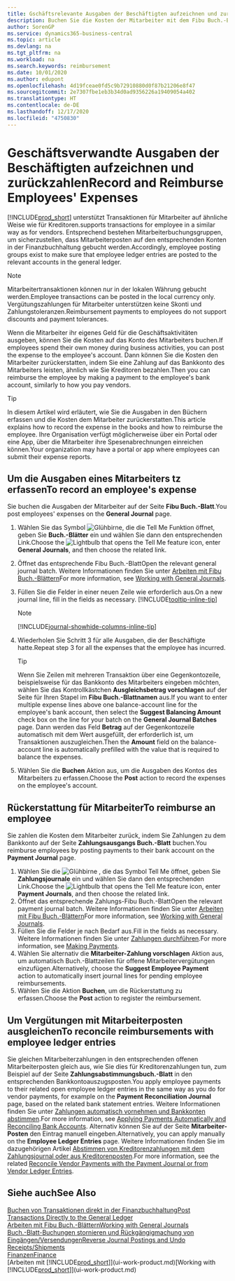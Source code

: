 ```yaml
---
title: Gschäftsrelevante Ausgaben der Beschäftigten aufzeichnen und zurückzahlen | Microsoft Docs
description: Buchen Sie die Kosten der Mitarbeiter mit dem Fibu Buch.-Blatt zu dem Konto und buchen Sie später die Zahlung an das Bankkonto des Mitarbeiters, dem die geschäftsverwandten Ausgaben zurückzuerstatten sind.
author: SorenGP
ms.service: dynamics365-business-central
ms.topic: article
ms.devlang: na
ms.tgt_pltfrm: na
ms.workload: na
ms.search.keywords: reimbursement
ms.date: 10/01/2020
ms.author: edupont
ms.openlocfilehash: 4d19fceae0fd5c9b72910880d0f87b21206e8f47
ms.sourcegitcommit: 2e7307fbe1eb3b34d0ad9356226a19409054a402
ms.translationtype: HT
ms.contentlocale: de-DE
ms.lasthandoff: 12/17/2020
ms.locfileid: "4750830"
---
```

# <a name="record-and-reimburse-employees-expenses"></a><span data-ttu-id="64b3d-103">Geschäftsverwandte Ausgaben der Beschäftigten aufzeichnen und zurückzahlen</span><span class="sxs-lookup"><span data-stu-id="64b3d-103">Record and Reimburse Employees' Expenses</span></span>

[!INCLUDE[prod_short](includes/prod_short.md)] <span data-ttu-id="64b3d-104">unterstützt Transaktionen für Mitarbeiter auf ähnliche Weise wie für Kreditoren.</span><span class="sxs-lookup"><span data-stu-id="64b3d-104">supports transactions for employee in a similar way as for vendors.</span></span> <span data-ttu-id="64b3d-105">Entsprechend bestehen Mitarbeiterbuchungsgruppen, um sicherzustellen, dass Mitarbeiterposten auf den entsprechenden Konten in der Finanzbuchhaltung gebucht werden.</span><span class="sxs-lookup"><span data-stu-id="64b3d-105">Accordingly, employee posting groups exist to make sure that employee ledger entries are posted to the relevant accounts in the general ledger.</span></span>

> [!NOTE]  
> <span data-ttu-id="64b3d-106">Mitarbeitertransaktionen können nur in der lokalen Währung gebucht werden.</span><span class="sxs-lookup"><span data-stu-id="64b3d-106">Employee transactions can be posted in the local currency only.</span></span> <span data-ttu-id="64b3d-107">Vergütungszahlungen für Mitarbeiter unterstützen keine Skonti und Zahlungstoleranzen.</span><span class="sxs-lookup"><span data-stu-id="64b3d-107">Reimbursement payments to employees do not support discounts and payment tolerances.</span></span>

<span data-ttu-id="64b3d-108">Wenn die Mitarbeiter ihr eigenes Geld für die Geschäftsaktivitäten ausgeben, können Sie die Kosten auf das Konto des Mitarbeiters buchen.</span><span class="sxs-lookup"><span data-stu-id="64b3d-108">If employees spend their own money during business activities, you can post the expense to the employee's account.</span></span> <span data-ttu-id="64b3d-109">Dann können Sie die Kosten den Mitarbeiter zurückerstatten, indem Sie eine Zahlung auf das Bankkonto des Mitarbeiters leisten, ähnlich wie Sie Kreditoren bezahlen.</span><span class="sxs-lookup"><span data-stu-id="64b3d-109">Then you can reimburse the employee by making a payment to the employee's bank account, similarly to how you pay vendors.</span></span>  

> [!TIP]
> <span data-ttu-id="64b3d-110">In diesem Artikel wird erläutert, wie Sie die Ausgaben in den Büchern erfassen und die Kosten dem Mitarbeiter zurückerstatten.</span><span class="sxs-lookup"><span data-stu-id="64b3d-110">This article explains how to record the expense in the books and how to reimburse the employee.</span></span> <span data-ttu-id="64b3d-111">Ihre Organisation verfügt möglicherweise über ein Portal oder eine App, über die Mitarbeiter ihre Spesenabrechnungen einreichen können.</span><span class="sxs-lookup"><span data-stu-id="64b3d-111">Your organization may have a portal or app where employees can submit their expense reports.</span></span>

## <a name="to-record-an-employees-expense"></a><span data-ttu-id="64b3d-112">Um die Ausgaben eines Mitarbeiters tz erfassen</span><span class="sxs-lookup"><span data-stu-id="64b3d-112">To record an employee's expense</span></span>
<span data-ttu-id="64b3d-113">Sie buchen die Ausgaben der Mitarbeiter auf der Seite **Fibu Buch.-Blatt**.</span><span class="sxs-lookup"><span data-stu-id="64b3d-113">You post employees' expenses on the **General Journal** page.</span></span>
1. <span data-ttu-id="64b3d-114">Wählen Sie das Symbol ![Glühbirne, die die Tell Me Funktion öffnet](media/ui-search/search_small.png "Was möchten Sie tun?"), geben Sie **Buch.-Blätter** ein und wählen Sie dann den entsprechenden Link.</span><span class="sxs-lookup"><span data-stu-id="64b3d-114">Choose the ![Lightbulb that opens the Tell Me feature](media/ui-search/search_small.png "Tell me what you want to do") icon, enter **General Journals**, and then choose the related link.</span></span>
2. <span data-ttu-id="64b3d-115">Öffnet das entsprechende Fibu Buch.-Blatt</span><span class="sxs-lookup"><span data-stu-id="64b3d-115">Open the relevant general journal batch.</span></span> <span data-ttu-id="64b3d-116">Weitere Informationen finden Sie unter [Arbeiten mit Fibu Buch.-Blättern](ui-work-general-journals.md)</span><span class="sxs-lookup"><span data-stu-id="64b3d-116">For more information, see [Working with General Journals](ui-work-general-journals.md).</span></span>
3. <span data-ttu-id="64b3d-117">Füllen Sie die Felder in einer neuen Zeile wie erforderlich aus.</span><span class="sxs-lookup"><span data-stu-id="64b3d-117">On a new journal line, fill in the fields as necessary.</span></span> [!INCLUDE[tooltip-inline-tip](includes/tooltip-inline-tip_md.md)]    

    > [!NOTE]
    > [!INCLUDE[journal-showhide-columns-inline-tip](includes/journal-showhide-columns-inline-tip.md)]
4. <span data-ttu-id="64b3d-118">Wiederholen Sie Schritt 3 für alle Ausgaben, die der Beschäftigte hatte.</span><span class="sxs-lookup"><span data-stu-id="64b3d-118">Repeat step 3 for all the expenses that the employee has incurred.</span></span>

    > [!TIP]  
    > <span data-ttu-id="64b3d-119">Wenn Sie Zeilen mit mehreren Transaktion über eine Gegenkontozeile, beispielsweise für das Bankkonto des Mitarbeiters eingeben möchten, wählen Sie das Kontrollkästchen **Ausgleichsbetrag vorschlagen** auf der Seite für Ihren Stapel im **Fibu Buch.-Blattnamen** aus.</span><span class="sxs-lookup"><span data-stu-id="64b3d-119">If you want to enter multiple expense lines above one balance-account line for the employee's bank account, then select the **Suggest Balancing Amount** check box on the line for your batch on the **General Journal Batches** page.</span></span> <span data-ttu-id="64b3d-120">Dann werden das Feld **Betrag** auf der Gegenkontozeile automatisch mit dem Wert ausgefüllt, der erforderlich ist, um Transaktionen auszugleichen.</span><span class="sxs-lookup"><span data-stu-id="64b3d-120">Then the **Amount** field on the balance-account line is automatically prefilled with the value that is required to balance the expenses.</span></span>
5. <span data-ttu-id="64b3d-121">Wählen Sie die **Buchen** Aktion aus, um die Ausgaben des Kontos des Mitarbeiters zu erfassen.</span><span class="sxs-lookup"><span data-stu-id="64b3d-121">Choose the **Post** action to record the expenses on the employee's account.</span></span>

## <a name="to-reimburse-an-employee"></a><span data-ttu-id="64b3d-122">Rückerstattung für Mitarbeiter</span><span class="sxs-lookup"><span data-stu-id="64b3d-122">To reimburse an employee</span></span>
<span data-ttu-id="64b3d-123">Sie zahlen die Kosten dem Mitarbeiter zurück, indem Sie Zahlungen zu dem Bankkonto auf der Seite **Zahlungsausgangs Buch.-Blatt** buchen.</span><span class="sxs-lookup"><span data-stu-id="64b3d-123">You reimburse employees by posting payments to their bank account on the **Payment Journal** page.</span></span>
1. <span data-ttu-id="64b3d-124">Wählen Sie die ![Glühbirne , die das Symbol Tell Me öffnet](media/ui-search/search_small.png "Was möchten Sie tun?"), geben Sie **Zahlungsjournale** ein und wählen Sie dann den entsprechenden Link.</span><span class="sxs-lookup"><span data-stu-id="64b3d-124">Choose the ![Lightbulb that opens the Tell Me feature](media/ui-search/search_small.png "Tell me what you want to do") icon, enter **Payment Journals**, and then choose the related link.</span></span>
2. <span data-ttu-id="64b3d-125">Öffnet das entsprechende Zahlungs-Fibu Buch.-Blatt</span><span class="sxs-lookup"><span data-stu-id="64b3d-125">Open the relevant payment journal batch.</span></span> <span data-ttu-id="64b3d-126">Weitere Informationen finden Sie unter [Arbeiten mit Fibu Buch.-Blättern](ui-work-general-journals.md)</span><span class="sxs-lookup"><span data-stu-id="64b3d-126">For more information, see [Working with General Journals](ui-work-general-journals.md).</span></span>
3. <span data-ttu-id="64b3d-127">Füllen Sie die Felder je nach Bedarf aus.</span><span class="sxs-lookup"><span data-stu-id="64b3d-127">Fill in the fields as necessary.</span></span> <span data-ttu-id="64b3d-128">Weitere Informationen finden Sie unter [Zahlungen durchführen](payables-make-payments.md).</span><span class="sxs-lookup"><span data-stu-id="64b3d-128">For more information, see [Making Payments](payables-make-payments.md).</span></span>
4. <span data-ttu-id="64b3d-129">Wählen Sie alternativ die **Mitarbeiter-Zahlung vorschlagen** Aktion aus, um automatisch Buch.-Blattzeilen für offene Mitarbeitervergütungen einzufügen.</span><span class="sxs-lookup"><span data-stu-id="64b3d-129">Alternatively, choose the **Suggest Employee Payment** action to automatically insert journal lines for pending employee reimbursements.</span></span>
5. <span data-ttu-id="64b3d-130">Wählen Sie die Aktion **Buchen**, um die Rückerstattung zu erfassen.</span><span class="sxs-lookup"><span data-stu-id="64b3d-130">Choose the **Post** action to register the reimbursement.</span></span>  

## <a name="to-reconcile-reimbursements-with-employee-ledger-entries"></a><span data-ttu-id="64b3d-131">Um Vergütungen mit Mitarbeiterposten ausgleichen</span><span class="sxs-lookup"><span data-stu-id="64b3d-131">To reconcile reimbursements with employee ledger entries</span></span>
<span data-ttu-id="64b3d-132">Sie gleichen Mitarbeiterzahlungen in den entsprechenden offenen Mitarbeiterposten gleich aus, wie Sie dies für Kreditorenzahlungen tun, zum Beispiel auf der Seite **Zahlungsabstimmungsbuch.-Blatt** in den entsprechenden Bankkontoauszugsposten.</span><span class="sxs-lookup"><span data-stu-id="64b3d-132">You apply employee payments to their related open employee ledger entries in the same way as you do for vendor payments, for example on the **Payment Reconciliation Journal** page, based on the related bank statement entries.</span></span> <span data-ttu-id="64b3d-133">Weitere Informationen finden Sie unter [Zahlungen automatisch vornehmen und Bankkonten abstimmen](receivables-apply-payments-auto-reconcile-bank-accounts.md).</span><span class="sxs-lookup"><span data-stu-id="64b3d-133">For more information, see [Applying Payments Automatically and Reconciling Bank Accounts](receivables-apply-payments-auto-reconcile-bank-accounts.md).</span></span> <span data-ttu-id="64b3d-134">Alternativ können Sie auf der Seite **Mitarbeiter-Posten** den Eintrag manuell eingeben.</span><span class="sxs-lookup"><span data-stu-id="64b3d-134">Alternatively, you can apply manually on the **Employee Ledger Entries** page.</span></span> <span data-ttu-id="64b3d-135">Weitere Informationen finden Sie im dazugehörigen Artikel [Abstimmen von Kreditorenzahlungen mit dem Zahlungsjournal oder aus Kreditorenposten](payables-how-apply-purchase-transactions-manually.md).</span><span class="sxs-lookup"><span data-stu-id="64b3d-135">For more information, see the related [Reconcile Vendor Payments with the Payment Journal or from Vendor Ledger Entries](payables-how-apply-purchase-transactions-manually.md).</span></span>  

## <a name="see-also"></a><span data-ttu-id="64b3d-136">Siehe auch</span><span class="sxs-lookup"><span data-stu-id="64b3d-136">See Also</span></span>
[<span data-ttu-id="64b3d-137">Buchen von Transaktionen direkt in der Finanzbuchhaltung</span><span class="sxs-lookup"><span data-stu-id="64b3d-137">Post Transactions Directly to the General Ledger</span></span>](finance-how-post-transactions-directly.md)  
[<span data-ttu-id="64b3d-138">Arbeiten mit Fibu Buch.-Blättern</span><span class="sxs-lookup"><span data-stu-id="64b3d-138">Working with General Journals</span></span>](ui-work-general-journals.md)  
[<span data-ttu-id="64b3d-139">Buch.-Blatt-Buchungen stornieren und Rückgängigmachung von Eingängen/Versendungen</span><span class="sxs-lookup"><span data-stu-id="64b3d-139">Reverse Journal Postings and Undo Receipts/Shipments</span></span>](finance-how-reverse-journal-posting.md)  
[<span data-ttu-id="64b3d-140">Finanzen</span><span class="sxs-lookup"><span data-stu-id="64b3d-140">Finance</span></span>](finance.md)  
<span data-ttu-id="64b3d-141">[Arbeiten mit [!INCLUDE[prod_short](includes/prod_short.md)]](ui-work-product.md)</span><span class="sxs-lookup"><span data-stu-id="64b3d-141">[Working with [!INCLUDE[prod_short](includes/prod_short.md)]](ui-work-product.md)</span></span>  
